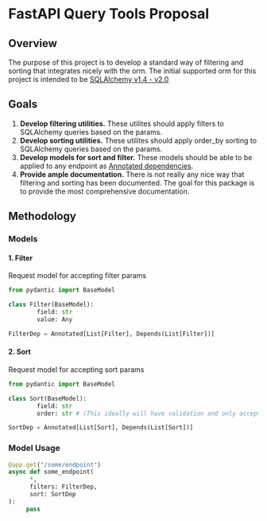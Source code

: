 # FastAPI Query Tools Proposal

## Overview
The purpose of this project is to develop a standard way of filtering and sorting that integrates nicely with the orm. The initial supported orm for this project is intended to be [SQLAlchemy v1.4 - v2.0](https://www.sqlalchemy.org/)

## Goals
1. <b>Develop filtering utilities.</b> These utilites should apply filters to SQLAlchemy queries based on the params.
2. <b>Develop sorting utilities.</b> These utilites should apply order_by sorting to SQLAlchemy queries based on the params.
3. <b>Develop models for sort and filter.</b> These models should be able to be applied to any endpoint as [Annotated dependencies](https://fastapi.tiangolo.com/tutorial/dependencies/#create-a-dependency-or-dependable).
4. <b>Provide ample documentation.</b> There is not really any nice way that filtering and sorting has been documented. The goal for this package is to provide the most comprehensive documentation.

## Methodology 

### Models

#### 1. Filter
Request model for accepting filter params

```python
from pydantic import BaseModel

class Filter(BaseModel):
        field: str
        value: Any

FilterDep = Annotated[List[Filter], Depends(List[Filter])]
```

#### 2. Sort
Request model for accepting sort params

```python
from pydantic import BaseModel

class Sort(BaseModel):
        field: str
        order: str # (This ideally will have validation and only accept "desc" or "asc" as the value)

SortDep = Annotated[List[Sort], Depends(List[Sort])]
```

### Model Usage

```python
@app.get("/some/endpoint")
async def some_endpoint(
      *,
      filters: FilterDep,
      sort: SortDep
):
     pass
```
